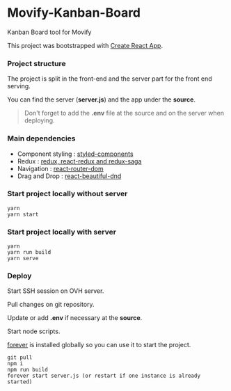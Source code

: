 # Movify-Kanban-Board

Kanban Board tool for Movify

This project was bootstrapped with [Create React App](https://github.com/facebook/create-react-app).

### Project structure

The project is split in the front-end and the server part for the front end serving.

You can find the server (**server.js**) and the app under the **source**.

> Don't forget to add the **.env** file at the source and on the server when deploying.

### Main dependencies

- Component styling : [styled-components](https://www.styled-components.com/)
- Redux : [redux, react-redux and redux-saga](https://github.com/reduxjs/react-redux)
- Navigation : [react-router-dom](https://reacttraining.com/react-router/web/guides/quick-start)
- Drag and Drop : [react-beautiful-dnd](https://github.com/atlassian/react-beautiful-dnd)

### Start project locally without server

```
yarn
yarn start
```

### Start project locally with server

```
yarn
yarn run build
yarn serve
```

### Deploy

Start SSH session on OVH server.

Pull changes on git repository.

Update or add **.env** if necessary at the **source**.

Start node scripts. 

[forever](https://www.npmjs.com/package/forever) is installed globally so you can use it to start the project.

```
git pull
npm i
npm run build
forever start server.js (or restart if one instance is already started)
```
